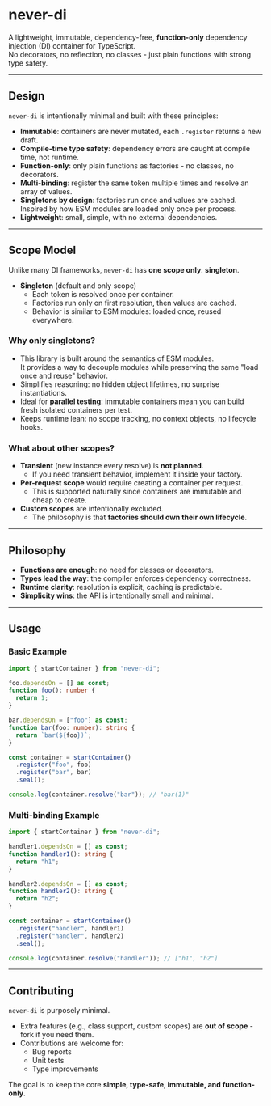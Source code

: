 # never-di

A lightweight, immutable, dependency-free, **function-only** dependency injection (DI) container for TypeScript.  
No decorators, no reflection, no classes - just plain functions with strong type safety.

---

## Design

`never-di` is intentionally minimal and built with these principles:

- **Immutable**: containers are never mutated, each `.register` returns a new draft.
- **Compile-time type safety**: dependency errors are caught at compile time, not runtime.
- **Function-only**: only plain functions as factories - no classes, no decorators.
- **Multi-binding**: register the same token multiple times and resolve an array of values.
- **Singletons by design**: factories run once and values are cached. Inspired by how ESM modules are loaded only once per process.
- **Lightweight**: small, simple, with no external dependencies.

---

## Scope Model

Unlike many DI frameworks, `never-di` has **one scope only**: **singleton**.

- **Singleton** (default and only scope)
  - Each token is resolved once per container.
  - Factories run only on first resolution, then values are cached.
  - Behavior is similar to ESM modules: loaded once, reused everywhere.

### Why only singletons?

- This library is built around the semantics of ESM modules.  
  It provides a way to decouple modules while preserving the same "load once and reuse" behavior.
- Simplifies reasoning: no hidden object lifetimes, no surprise instantiations.
- Ideal for **parallel testing**: immutable containers mean you can build fresh isolated containers per test.
- Keeps runtime lean: no scope tracking, no context objects, no lifecycle hooks.

### What about other scopes?

- **Transient** (new instance every resolve) is **not planned**.
  - If you need transient behavior, implement it inside your factory.
- **Per-request scope** would require creating a container per request.
  - This is supported naturally since containers are immutable and cheap to create.
- **Custom scopes** are intentionally excluded.
  - The philosophy is that **factories should own their own lifecycle**.

---

## Philosophy

- **Functions are enough**: no need for classes or decorators.
- **Types lead the way**: the compiler enforces dependency correctness.
- **Runtime clarity**: resolution is explicit, caching is predictable.
- **Simplicity wins**: the API is intentionally small and minimal.

---

## Usage

### Basic Example

```ts
import { startContainer } from "never-di";

foo.dependsOn = [] as const;
function foo(): number {
  return 1;
}

bar.dependsOn = ["foo"] as const;
function bar(foo: number): string {
  return `bar(${foo})`;
}

const container = startContainer()
  .register("foo", foo)
  .register("bar", bar)
  .seal();

console.log(container.resolve("bar")); // "bar(1)"
```

### Multi-binding Example

```ts
import { startContainer } from "never-di";

handler1.dependsOn = [] as const;
function handler1(): string {
  return "h1";
}

handler2.dependsOn = [] as const;
function handler2(): string {
  return "h2";
}

const container = startContainer()
  .register("handler", handler1)
  .register("handler", handler2)
  .seal();

console.log(container.resolve("handler")); // ["h1", "h2"]
```

---

## Contributing

`never-di` is purposely minimal.

- Extra features (e.g., class support, custom scopes) are **out of scope** - fork if you need them.
- Contributions are welcome for:
  - Bug reports
  - Unit tests
  - Type improvements

The goal is to keep the core **simple, type-safe, immutable, and function-only**.
